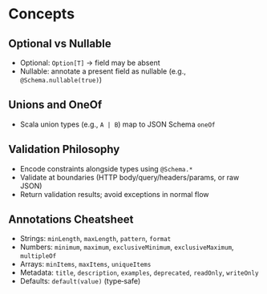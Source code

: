 # Concepts

## Optional vs Nullable

- Optional: `Option[T]` → field may be absent
- Nullable: annotate a present field as nullable (e.g., `@Schema.nullable(true)`)

## Unions and OneOf

- Scala union types (e.g., `A | B`) map to JSON Schema `oneOf`

## Validation Philosophy

- Encode constraints alongside types using `@Schema.*`
- Validate at boundaries (HTTP body/query/headers/params, or raw JSON)
- Return validation results; avoid exceptions in normal flow

## Annotations Cheatsheet

- Strings: `minLength`, `maxLength`, `pattern`, `format`
- Numbers: `minimum`, `maximum`, `exclusiveMinimum`, `exclusiveMaximum`, `multipleOf`
- Arrays: `minItems`, `maxItems`, `uniqueItems`
- Metadata: `title`, `description`, `examples`, `deprecated`, `readOnly`, `writeOnly`
- Defaults: `default(value)` (type‑safe)

